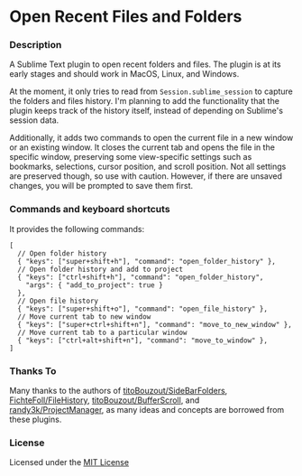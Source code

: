 # Open Recent Files and Folders

### Description

A Sublime Text plugin to open recent folders and files. The plugin is at its early stages and should work in MacOS, Linux, and Windows.

At the moment, it only tries to read from `Session.sublime_session` to capture the folders and files history. I'm planning to add the functionality that the plugin keeps track of the history itself, instead of depending on Sublime's session data.

Additionally, it adds two commands to open the current file in a new window or an existing window. It closes the current tab and opens the file in the specific window, preserving some view-specific settings such as bookmarks, selections, cursor position, and scroll position. Not all settings are preserved though, so use with caution. However, if there are unsaved changes, you will be prompted to save them first.

### Commands and keyboard shortcuts

It provides the following commands:

```
[
  // Open folder history
  { "keys": ["super+shift+h"], "command": "open_folder_history" },
  // Open folder history and add to project
  { "keys": ["ctrl+shift+h"], "command": "open_folder_history",
    "args": { "add_to_project": true }
  },
  // Open file history
  { "keys": ["super+shift+o"], "command": "open_file_history" },
  // Move current tab to new window
  { "keys": ["super+ctrl+shift+n"], "command": "move_to_new_window" },
  // Move current tab to a particular window
  { "keys": ["ctrl+alt+shift+n"], "command": "move_to_window" },
]
```

### Thanks To

Many thanks to the authors of [titoBouzout/SideBarFolders](https://github.com/titoBouzout/SideBarFolders), [FichteFoll/FileHistory](https://github.com/FichteFoll/FileHistory), [titoBouzout/BufferScroll](https://github.com/titoBouzout/BufferScroll), and [randy3k/ProjectManager](https://github.com/randy3k/ProjectManager), as many ideas and concepts are borrowed from these plugins.

### License

Licensed under the [MIT License](http://www.opensource.org/licenses/mit-license.php)
